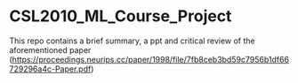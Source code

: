 # CSL2010_ML_Course_Project
This repo contains a brief summary, a ppt and critical review of the aforementioned paper (https://proceedings.neurips.cc/paper/1998/file/7fb8ceb3bd59c7956b1df66729296a4c-Paper.pdf)

